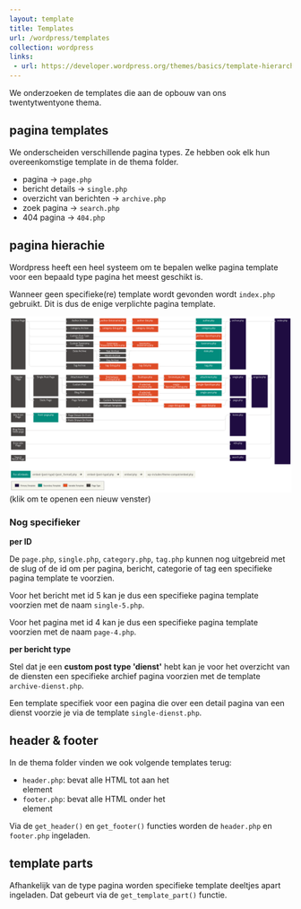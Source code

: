 ```yaml
---
layout: template
title: Templates
url: /wordpress/templates
collection: wordpress
links:
 - url: https://developer.wordpress.org/themes/basics/template-hierarchy/
---
```

We onderzoeken de templates die aan de opbouw van ons twentytwentyone thema.

## pagina templates
We onderscheiden verschillende pagina types. Ze hebben ook elk hun overeenkomstige template in de thema folder.
* pagina -> <code>page.php</code>
* bericht details -> <code>single.php</code>
* overzicht van berichten -> <code>archive.php</code>
* zoek pagina -> <code>search.php</code>
* 404 pagina -> <code>404.php</code>

## pagina hierachie

Wordpress heeft een heel systeem om te bepalen welke pagina template voor een bepaald type pagina het meest geschikt is.

Wanneer geen specifieke(re) template wordt gevonden wordt <code>index.php</code> gebruikt. Dit is dus de enige verplichte pagina template.

<a href="https://developer.wordpress.org/files/2014/10/Screenshot-2019-01-23-00.20.04.png" target="_blank"><img src="images/pagina_template_hierarchie.png" /></a>
(klik om te openen een nieuw venster)

### Nog specifieker

<strong>per ID</strong>

De <code>page.php</code>, <code>single.php</code>, <code>category.php</code>, <code>tag.php</code> kunnen nog uitgebreid met de slug of de id om per pagina, bericht, categorie of tag een specifieke pagina template te voorzien.

Voor het bericht met id 5 kan je dus een specifieke pagina template voorzien met de naam <code>single-5.php</code>.

Voor het pagina met id 4 kan je dus een specifieke pagina template voorzien met de naam <code>page-4.php</code>.

<strong>per bericht type</strong>

Stel dat je een <strong>custom post type 'dienst'</strong> hebt kan je voor het overzicht van de diensten een specifieke archief pagina voorzien met de template <code>archive-dienst.php</code>.

Een template specifiek voor een pagina die over een detail pagina van een dienst voorzie je via de template <code>single-dienst.php</code>.

## header & footer
In de thema folder vinden we ook volgende templates terug:
* <code>header.php</code>: bevat alle HTML tot aan het <main> element
* <code>footer.php</code>: bevat alle HTML onder het <main> element

Via de <code>get_header()</code> en <code>get_footer()</code> functies worden de <code>header.php</code> en <code>footer.php</code> ingeladen.

## template parts
Afhankelijk van de type pagina worden specifieke template deeltjes apart ingeladen.
Dat gebeurt via de <code>get_template_part()</code> functie.